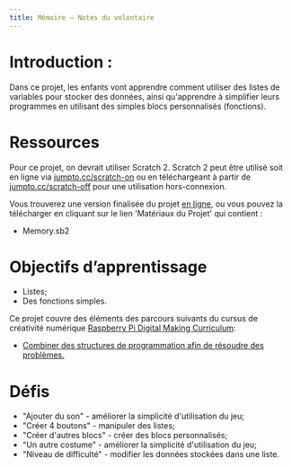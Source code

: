 ```yaml
---
title: Mémoire — Notes du volontaire
---
```


# Introduction :
Dans ce projet, les enfants vont apprendre comment utiliser des listes de variables pour stocker des données, ainsi qu'apprendre à simplifier leurs programmes en utilisant des simples blocs personnalisés (fonctions).

# Ressources
Pour ce projet, on devrait utiliser Scratch 2. Scratch 2 peut être utilisé soit en ligne via [jumpto.cc/scratch-on](http://jumpto.cc/scratch-on) ou en téléchargeant à partir de [jumpto.cc/scratch-off](http://jumpto.cc/scratch-off) pour une utilisation hors-connexion.

Vous trouverez une version finalisée du projet <a href="https://scratch.mit.edu/projects/172305882/#editor">en ligne</a>, ou vous pouvez la télécharger en cliquant sur le lien 'Matériaux du Projet' qui contient :

+ Memory.sb2

# Objectifs d’apprentissage
+ Listes;
+ Des fonctions simples.

Ce projet couvre des éléments des parcours suivants du cursus de créativité numérique [Raspberry Pi Digital Making Curriculum](http://rpf.io/curriculum):

+ [Combiner des structures de programmation afin de résoudre des problèmes.](https://www.raspberrypi.org/curriculum/programming/builder)

# Défis
+ "Ajouter du son" - améliorer la simplicité d'utilisation du jeu;
+ "Créer 4 boutons" - manipuler des listes;
+ "Créer d'autres blocs" - créer des blocs personnalisés;
+ "Un autre costume" - améliorer la simplicité d'utilisation du jeu;
+ "Niveau de difficulté" - modifier les données stockées dans une liste.
